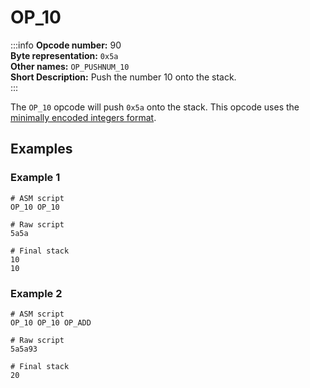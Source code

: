 # OP_10
:::info
**Opcode number:** 90  
**Byte representation:** `0x5a`  
**Other names:** `OP_PUSHNUM_10`  
**Short Description:** Push the number 10 onto the stack.  
:::

The `OP_10` opcode will push `0x5a` onto the stack. This opcode uses the [minimally encoded integers format](../script/numbers.md#minimally-encoded-integers).

## Examples
### Example 1
```shell
# ASM script
OP_10 OP_10

# Raw script
5a5a

# Final stack
10
10
```

### Example 2
```shell
# ASM script
OP_10 OP_10 OP_ADD

# Raw script
5a5a93

# Final stack
20
```
